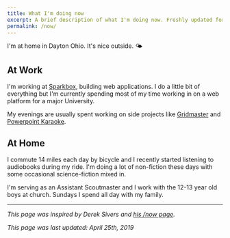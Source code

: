 ```yaml
---
title: What I'm doing now
excerpt: A brief description of what I'm doing now. Freshly updated for 2019!
permalink: /now/
---
```


I'm at home in Dayton Ohio. It's nice outside. 🌤

## At Work

I'm working at [Sparkbox](https://seesparkbox.com/), building web applications. I do a little bit of everything but I'm currently spending most of my time working in on a web platform for a major University.

My evenings are usually spent working on side projects like [Gridmaster](https://gridmaster.io) and [Powerpoint Karaoke](https://www.powerpointkaraoke.com).

## At Home

I commute 14 miles each day by bicycle and I recently started listening to audiobooks during my ride. I'm doing a lot of non-fiction these days with some occasional science-fiction mixed in.

I'm serving as an Assistant Scoutmaster and I work with the 12-13 year old boys at church. Sundays I spend all day with my family.

---

_This page was inspired by Derek Sivers and [his /now page](https://sivers.org/now)._

_This page was last updated: April 25th, 2019_
